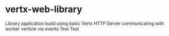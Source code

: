 # vertx-web-library
Library application build using basic Vertx HTTP Server communicating with worker verticle via events
Test Test

